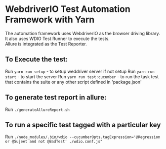 # WebdriverIO Test Automation Framework with Yarn

The automation framework uses WebdriverIO as the browser driving library.  
It also uses WDIO Test Runner to execute the tests.  
Allure is integrated as the Test Reporter.  


## To Execute the test:
Run `yarn run setup`  - to setup weddriver server if not setup
Run `yarn run start`  - to start the server
Run `yarn run test:cucumber`  - to run the task test that contains the suite
or any other script defined in 'package.json'

## To generate test report in allure:
Run `./generateAllureReport.sh`

## To run a specific test tagged with a particular key
Run `./node_modules/.bin/wdio --cucumberOpts.tagExpression='@Regression or @Sujeet and not @BadTest' ./wdio.conf.js"`


